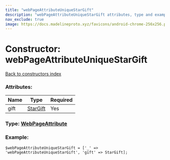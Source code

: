 ```yaml
---
title: "webPageAttributeUniqueStarGift"
description: "webPageAttributeUniqueStarGift attributes, type and example"
nav_exclude: true
image: https://docs.madelineproto.xyz/favicons/android-chrome-256x256.png
---
```

# Constructor: webPageAttributeUniqueStarGift  
[Back to constructors index](/API_docs/constructors/index.html)



### Attributes:

| Name     |    Type       | Required |
|----------|---------------|----------|
|gift|[StarGift](/API_docs/types/StarGift.html) | Yes|



### Type: [WebPageAttribute](/API_docs/types/WebPageAttribute.html)


### Example:

```
$webPageAttributeUniqueStarGift = ['_' => 'webPageAttributeUniqueStarGift', 'gift' => StarGift];
```  
